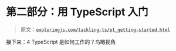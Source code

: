 # 第二部分：用 TypeScript 入门

> 原文：[`exploringjs.com/tackling-ts/pt_getting-started.html`](https://exploringjs.com/tackling-ts/pt_getting-started.html)

接下来：4 TypeScript 是如何工作的？鸟瞰视角
